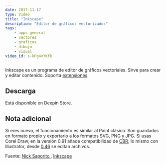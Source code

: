 ```yaml
---
date: 2017-11-17
type: Video
title: "Inkscape"
description: "Editor de gráficos vectorizados"
tags:
    - apps-general
    - vectores
    - graficos
    - dibujo
    - visual
video_id: s-kPg4vYKfk
---
```


Inkscape es un programa de editor de gráficos vectoriales. Sirve para crear y editar contenido. Soporta [extensiones](https://inkscape.org/en/gallery/=extension/).

## Descarga

Está disponible en Deepin Store.

## Nota adicional

Si eres nuevo, el funcionamiento es similar al Paint clásico. Son guardados en formato propio y exportarlo a los formatos SVG, PNG y JPG. Si usas Corel Draw, en la versión 0.91 añade compatibilidad de [CBR](http://www.inkscapeforum.com/viewtopic.php?t=19417); lo mismo con Illustrator, desde [0.46](http://wiki.inkscape.org/wiki/index.php/Inkscape_for_Adobe_Illustrator_users) se editan archivos.

Fuente: [Nick Saporito ](https://www.youtube.com/channel/UCEQXp_fcqwPcqrzNtWJ1w9w), [Inkscape](https://inkscape.org/es/)
